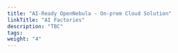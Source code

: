 ```yaml
---
title: "AI-Ready OpenNebula - On-prem Cloud Solution"
linkTitle: "AI Factories"
description: "TBC"
tags:
weight: "4"
---
```


